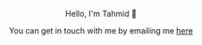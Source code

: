 <p align="center">Hello, I'm Tahmid 👋</p>
<p align="center">You can get in touch with me by emailing me <a href="mailto:tahmid@tahmid.io">here</a></p>
